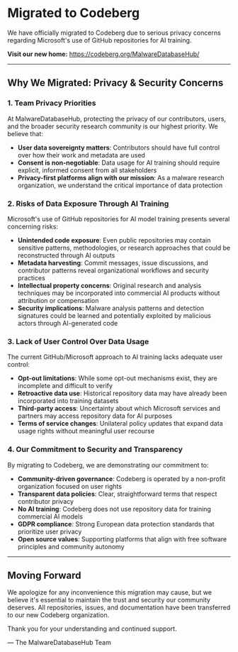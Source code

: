 # Migrated to Codeberg

We have officially migrated to Codeberg due to serious privacy concerns regarding Microsoft's use of GitHub repositories for AI training.

**Visit our new home:** https://codeberg.org/MalwareDatabaseHub/

---

## Why We Migrated: Privacy & Security Concerns

### 1. Team Privacy Priorities

At MalwareDatabaseHub, protecting the privacy of our contributors, users, and the broader security research community is our highest priority. We believe that:

- **User data sovereignty matters**: Contributors should have full control over how their work and metadata are used
- **Consent is non-negotiable**: Data usage for AI training should require explicit, informed consent from all stakeholders
- **Privacy-first platforms align with our mission**: As a malware research organization, we understand the critical importance of data protection

### 2. Risks of Data Exposure Through AI Training

Microsoft's use of GitHub repositories for AI model training presents several concerning risks:

- **Unintended code exposure**: Even public repositories may contain sensitive patterns, methodologies, or research approaches that could be reconstructed through AI outputs
- **Metadata harvesting**: Commit messages, issue discussions, and contributor patterns reveal organizational workflows and security practices
- **Intellectual property concerns**: Original research and analysis techniques may be incorporated into commercial AI products without attribution or compensation
- **Security implications**: Malware analysis patterns and detection signatures could be learned and potentially exploited by malicious actors through AI-generated code

### 3. Lack of User Control Over Data Usage

The current GitHub/Microsoft approach to AI training lacks adequate user control:

- **Opt-out limitations**: While some opt-out mechanisms exist, they are incomplete and difficult to verify
- **Retroactive data use**: Historical repository data may have already been incorporated into training datasets
- **Third-party access**: Uncertainty about which Microsoft services and partners may access repository data for AI purposes
- **Terms of service changes**: Unilateral policy updates that expand data usage rights without meaningful user recourse

### 4. Our Commitment to Security and Transparency

By migrating to Codeberg, we are demonstrating our commitment to:

- **Community-driven governance**: Codeberg is operated by a non-profit organization focused on user rights
- **Transparent data policies**: Clear, straightforward terms that respect contributor privacy
- **No AI training**: Codeberg does not use repository data for training commercial AI models
- **GDPR compliance**: Strong European data protection standards that prioritize user privacy
- **Open source values**: Supporting platforms that align with free software principles and community autonomy

---

## Moving Forward

We apologize for any inconvenience this migration may cause, but we believe it's essential to maintain the trust and security our community deserves. All repositories, issues, and documentation have been transferred to our new Codeberg organization.

Thank you for your understanding and continued support.

— The MalwareDatabaseHub Team

